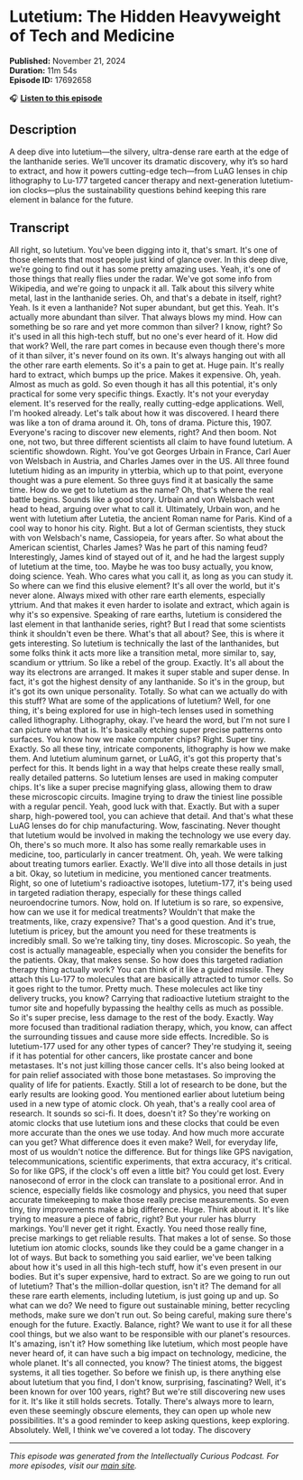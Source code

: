 # Lutetium: The Hidden Heavyweight of Tech and Medicine

**Published:** November 21, 2024  
**Duration:** 11m 54s  
**Episode ID:** 17692658

🎧 **[Listen to this episode](https://intellectuallycurious.buzzsprout.com/2529712/episodes/17692658-lutetium-the-hidden-heavyweight-of-tech-and-medicine)**

## Description

A deep dive into lutetium—the silvery, ultra-dense rare earth at the edge of the lanthanide series. We’ll uncover its dramatic discovery, why it’s so hard to extract, and how it powers cutting-edge tech—from LuAG lenses in chip lithography to Lu-177 targeted cancer therapy and next-generation lutetium-ion clocks—plus the sustainability questions behind keeping this rare element in balance for the future.

## Transcript

All right, so lutetium. You've been digging into it, that's smart. It's one of those elements that most people just kind of glance over. In this deep dive, we're going to find out it has some pretty amazing uses. Yeah, it's one of those things that really flies under the radar. We've got some info from Wikipedia, and we're going to unpack it all. Talk about this silvery white metal, last in the lanthanide series. Oh, and that's a debate in itself, right? Yeah. Is it even a lanthanide? Not super abundant, but get this. Yeah. It's actually more abundant than silver. That always blows my mind. How can something be so rare and yet more common than silver? I know, right? So it's used in all this high-tech stuff, but no one's ever heard of it. How did that work? Well, the rare part comes in because even though there's more of it than silver, it's never found on its own. It's always hanging out with all the other rare earth elements. So it's a pain to get at. Huge pain. It's really hard to extract, which bumps up the price. Makes it expensive. Oh, yeah. Almost as much as gold. So even though it has all this potential, it's only practical for some very specific things. Exactly. It's not your everyday element. It's reserved for the really, really cutting-edge applications. Well, I'm hooked already. Let's talk about how it was discovered. I heard there was like a ton of drama around it. Oh, tons of drama. Picture this, 1907. Everyone's racing to discover new elements, right? And then boom. Not one, not two, but three different scientists all claim to have found lutetium. A scientific showdown. Right. You've got Georges Urbain in France, Carl Auer von Welsbach in Austria, and Charles James over in the US. All three found lutetium hiding as an impurity in ytterbia, which up to that point, everyone thought was a pure element. So three guys find it at basically the same time. How do we get to lutetium as the name? Oh, that's where the real battle begins. Sounds like a good story. Urbain and von Welsbach went head to head, arguing over what to call it. Ultimately, Urbain won, and he went with lutetium after Lutetia, the ancient Roman name for Paris. Kind of a cool way to honor his city. Right. But a lot of German scientists, they stuck with von Welsbach's name, Cassiopeia, for years after. So what about the American scientist, Charles James? Was he part of this naming feud? Interestingly, James kind of stayed out of it, and he had the largest supply of lutetium at the time, too. Maybe he was too busy actually, you know, doing science. Yeah. Who cares what you call it, as long as you can study it. So where can we find this elusive element? It's all over the world, but it's never alone. Always mixed with other rare earth elements, especially yttrium. And that makes it even harder to isolate and extract, which again is why it's so expensive. Speaking of rare earths, lutetium is considered the last element in that lanthanide series, right? But I read that some scientists think it shouldn't even be there. What's that all about? See, this is where it gets interesting. So lutetium is technically the last of the lanthanides, but some folks think it acts more like a transition metal, more similar to, say, scandium or yttrium. So like a rebel of the group. Exactly. It's all about the way its electrons are arranged. It makes it super stable and super dense. In fact, it's got the highest density of any lanthanide. So it's in the group, but it's got its own unique personality. Totally. So what can we actually do with this stuff? What are some of the applications of lutetium? Well, for one thing, it's being explored for use in high-tech lenses used in something called lithography. Lithography, okay. I've heard the word, but I'm not sure I can picture what that is. It's basically etching super precise patterns onto surfaces. You know how we make computer chips? Right. Super tiny. Exactly. So all these tiny, intricate components, lithography is how we make them. And lutetium aluminum garnet, or LuAG, it's got this property that's perfect for this. It bends light in a way that helps create these really small, really detailed patterns. So lutetium lenses are used in making computer chips. It's like a super precise magnifying glass, allowing them to draw these microscopic circuits. Imagine trying to draw the tiniest line possible with a regular pencil. Yeah, good luck with that. Exactly. But with a super sharp, high-powered tool, you can achieve that detail. And that's what these LuAG lenses do for chip manufacturing. Wow, fascinating. Never thought that lutetium would be involved in making the technology we use every day. Oh, there's so much more. It also has some really remarkable uses in medicine, too, particularly in cancer treatment. Oh, yeah. We were talking about treating tumors earlier. Exactly. We'll dive into all those details in just a bit. Okay, so lutetium in medicine, you mentioned cancer treatments. Right, so one of lutetium's radioactive isotopes, lutetium-177, it's being used in targeted radiation therapy, especially for these things called neuroendocrine tumors. Now, hold on. If lutetium is so rare, so expensive, how can we use it for medical treatments? Wouldn't that make the treatments, like, crazy expensive? That's a good question. And it's true, lutetium is pricey, but the amount you need for these treatments is incredibly small. So we're talking tiny, tiny doses. Microscopic. So yeah, the cost is actually manageable, especially when you consider the benefits for the patients. Okay, that makes sense. So how does this targeted radiation therapy thing actually work? You can think of it like a guided missile. They attach this Lu-177 to molecules that are basically attracted to tumor cells. So it goes right to the tumor. Pretty much. These molecules act like tiny delivery trucks, you know? Carrying that radioactive lutetium straight to the tumor site and hopefully bypassing the healthy cells as much as possible. So it's super precise, less damage to the rest of the body. Exactly. Way more focused than traditional radiation therapy, which, you know, can affect the surrounding tissues and cause more side effects. Incredible. So is lutetium-177 used for any other types of cancer? They're studying it, seeing if it has potential for other cancers, like prostate cancer and bone metastases. It's not just killing those cancer cells. It's also being looked at for pain relief associated with those bone metastases. So improving the quality of life for patients. Exactly. Still a lot of research to be done, but the early results are looking good. You mentioned earlier about lutetium being used in a new type of atomic clock. Oh yeah, that's a really cool area of research. It sounds so sci-fi. It does, doesn't it? So they're working on atomic clocks that use lutetium ions and these clocks that could be even more accurate than the ones we use today. And how much more accurate can you get? What difference does it even make? Well, for everyday life, most of us wouldn't notice the difference. But for things like GPS navigation, telecommunications, scientific experiments, that extra accuracy, it's critical. So for like GPS, if the clock's off even a little bit? You could get lost. Every nanosecond of error in the clock can translate to a positional error. And in science, especially fields like cosmology and physics, you need that super accurate timekeeping to make those really precise measurements. So even tiny, tiny improvements make a big difference. Huge. Think about it. It's like trying to measure a piece of fabric, right? But your ruler has blurry markings. You'll never get it right. Exactly. You need those really fine, precise markings to get reliable results. That makes a lot of sense. So those lutetium ion atomic clocks, sounds like they could be a game changer in a lot of ways. But back to something you said earlier, we've been talking about how it's used in all this high-tech stuff, how it's even present in our bodies. But it's super expensive, hard to extract. So are we going to run out of lutetium? That's the million-dollar question, isn't it? The demand for all these rare earth elements, including lutetium, is just going up and up. So what can we do? We need to figure out sustainable mining, better recycling methods, make sure we don't run out. So being careful, making sure there's enough for the future. Exactly. Balance, right? We want to use it for all these cool things, but we also want to be responsible with our planet's resources. It's amazing, isn't it? How something like lutetium, which most people have never heard of, it can have such a big impact on technology, medicine, the whole planet. It's all connected, you know? The tiniest atoms, the biggest systems, it all ties together. So before we finish up, is there anything else about lutetium that you find, I don't know, surprising, fascinating? Well, it's been known for over 100 years, right? But we're still discovering new uses for it. It's like it still holds secrets. Totally. There's always more to learn, even these seemingly obscure elements, they can open up whole new possibilities. It's a good reminder to keep asking questions, keep exploring. Absolutely. Well, I think we've covered a lot today. The discovery

---
*This episode was generated from the Intellectually Curious Podcast. For more episodes, visit our [main site](https://intellectuallycurious.buzzsprout.com).*
